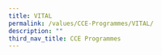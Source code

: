 ```yaml
---
title: VITAL
permalink: /values/CCE-Programmes/VITAL/
description: ""
third_nav_title: CCE Programmes
---
```

